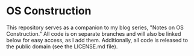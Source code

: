 # OS Construction

This repository serves as a companion to my blog series, "Notes on OS Construction."
All code is on separate branches and will also be linked below for easy access, as I add them.
Additionally, all code is released to the public domain (see the LICENSE.md file).